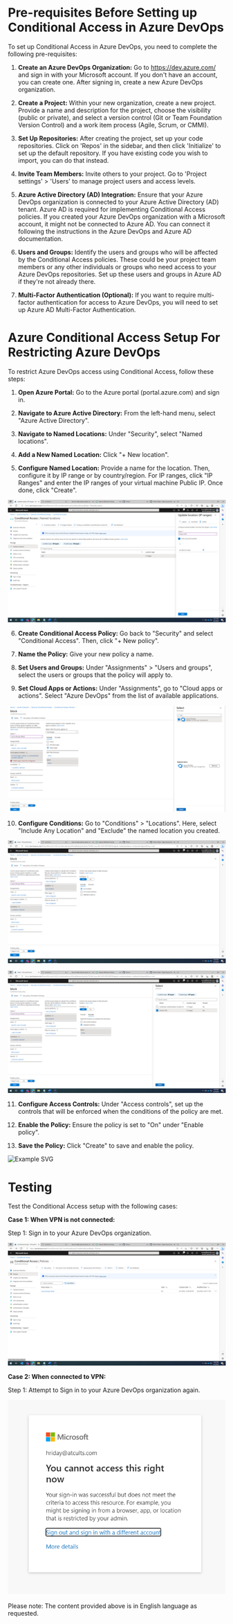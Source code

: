 # Pre-requisites Before Setting up Conditional Access in Azure DevOps

To set up Conditional Access in Azure DevOps, you need to complete the following pre-requisites:

1. **Create an Azure DevOps Organization:** Go to https://dev.azure.com/ and sign in with your Microsoft account. If you don't have an account, you can create one. After signing in, create a new Azure DevOps organization.

2. **Create a Project:** Within your new organization, create a new project. Provide a name and description for the project, choose the visibility (public or private), and select a version control (Git or Team Foundation Version Control) and a work item process (Agile, Scrum, or CMMI).

3. **Set Up Repositories:** After creating the project, set up your code repositories. Click on 'Repos' in the sidebar, and then click 'Initialize' to set up the default repository. If you have existing code you wish to import, you can do that instead.

4. **Invite Team Members:** Invite others to your project. Go to 'Project settings' > 'Users' to manage project users and access levels.

5. **Azure Active Directory (AD) Integration:** Ensure that your Azure DevOps organization is connected to your Azure Active Directory (AD) tenant. Azure AD is required for implementing Conditional Access policies. If you created your Azure DevOps organization with a Microsoft account, it might not be connected to Azure AD. You can connect it following the instructions in the Azure DevOps and Azure AD documentation.

6. **Users and Groups:** Identify the users and groups who will be affected by the Conditional Access policies. These could be your project team members or any other individuals or groups who need access to your Azure DevOps repositories. Set up these users and groups in Azure AD if they're not already there.

7. **Multi-Factor Authentication (Optional):** If you want to require multi-factor authentication for access to Azure DevOps, you will need to set up Azure AD Multi-Factor Authentication.

# Azure Conditional Access Setup For Restricting Azure DevOps

To restrict Azure DevOps access using Conditional Access, follow these steps:

1. **Open Azure Portal:** Go to the Azure portal (portal.azure.com) and sign in.

2. **Navigate to Azure Active Directory:** From the left-hand menu, select "Azure Active Directory".

3. **Navigate to Named Locations:** Under "Security", select "Named locations".

4. **Add a New Named Location:** Click "+ New location".

5. **Configure Named Location:** Provide a name for the location. Then, configure it by IP range or by country/region. For IP ranges, click "IP Ranges" and enter the IP ranges of your virtual machine Public IP. Once done, click "Create".

![Example SVG](./media/Picture1.png)

6. **Create Conditional Access Policy:** Go back to "Security" and select "Conditional Access". Then, click "+ New policy".

7. **Name the Policy:** Give your new policy a name.

8. **Set Users and Groups:** Under "Assignments" > "Users and groups", select the users or groups that the policy will apply to.

9. **Set Cloud Apps or Actions:** Under "Assignments", go to "Cloud apps or actions". Select "Azure DevOps" from the list of available applications.

![Example SVG](./media/Picture2.png)

10. **Configure Conditions:** Go to "Conditions" > "Locations". Here, select "Include Any Location" and "Exclude" the named location you created.

![Example SVG](./media/Picture3.png)

![Example SVG](./media/Picture4.png)

11. **Configure Access Controls:** Under "Access controls", set up the controls that will be enforced when the conditions of the policy are met.

12. **Enable the Policy:** Ensure the policy is set to "On" under "Enable policy".

13. **Save the Policy:** Click "Create" to save and enable the policy.

![Example SVG](./media/Picture5.png)

# Testing

Test the Conditional Access setup with the following cases:

**Case 1: When VPN is not connected:**

Step 1: Sign in to your Azure DevOps organization.

![Example SVG](./media/Picture6.png)

**Case 2: When connected to VPN:**

Step 1: Attempt to Sign in to your Azure DevOps organization again.

![Example SVG](./media/Picture7.png)

Please note: The content provided above is in English language as requested.